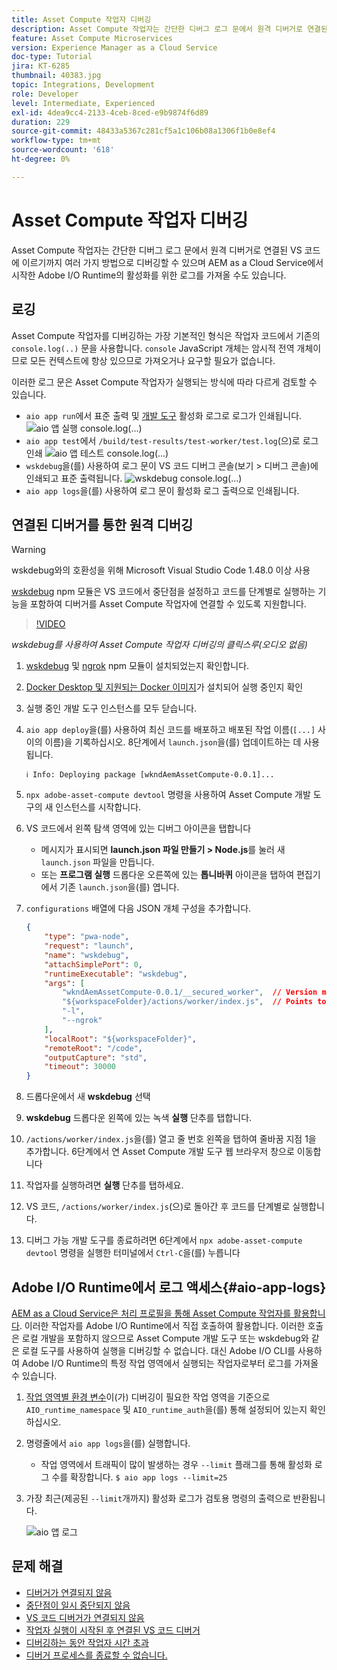 ```yaml
---
title: Asset Compute 작업자 디버깅
description: Asset Compute 작업자는 간단한 디버그 로그 문에서 원격 디버거로 연결된 VS 코드에 이르기까지 여러 가지 방법으로 디버깅할 수 있으며 AEM as a Cloud Service에서 시작한 Adobe I/O Runtime의 활성화를 위한 로그를 가져올 수도 있습니다.
feature: Asset Compute Microservices
version: Experience Manager as a Cloud Service
doc-type: Tutorial
jira: KT-6285
thumbnail: 40383.jpg
topic: Integrations, Development
role: Developer
level: Intermediate, Experienced
exl-id: 4dea9cc4-2133-4ceb-8ced-e9b9874f6d89
duration: 229
source-git-commit: 48433a5367c281cf5a1c106b08a1306f1b0e8ef4
workflow-type: tm+mt
source-wordcount: '618'
ht-degree: 0%

---
```


# Asset Compute 작업자 디버깅

Asset Compute 작업자는 간단한 디버그 로그 문에서 원격 디버거로 연결된 VS 코드에 이르기까지 여러 가지 방법으로 디버깅할 수 있으며 AEM as a Cloud Service에서 시작한 Adobe I/O Runtime의 활성화를 위한 로그를 가져올 수도 있습니다.

## 로깅

Asset Compute 작업자를 디버깅하는 가장 기본적인 형식은 작업자 코드에서 기존의 `console.log(..)` 문을 사용합니다. `console` JavaScript 개체는 암시적 전역 개체이므로 모든 컨텍스트에 항상 있으므로 가져오거나 요구할 필요가 없습니다.

이러한 로그 문은 Asset Compute 작업자가 실행되는 방식에 따라 다르게 검토할 수 있습니다.

+ `aio app run`에서 표준 출력 및 [개발 도구](../develop/development-tool.md) 활성화 로그로 로그가 인쇄됩니다.
  ![aio 앱 실행 console.log(...)](./assets/debug/console-log__aio-app-run.png)
+ `aio app test`에서 `/build/test-results/test-worker/test.log`(으)로 로그 인쇄
  ![aio 앱 테스트 console.log(...)](./assets/debug/console-log__aio-app-test.png)
+ `wskdebug`을(를) 사용하여 로그 문이 VS 코드 디버그 콘솔(보기 > 디버그 콘솔)에 인쇄되고 표준 출력됩니다.
  ![wskdebug console.log(...)](./assets/debug/console-log__wskdebug.png)
+ `aio app logs`을(를) 사용하여 로그 문이 활성화 로그 출력으로 인쇄됩니다.

## 연결된 디버거를 통한 원격 디버깅

>[!WARNING]
>
>wskdebug와의 호환성을 위해 Microsoft Visual Studio Code 1.48.0 이상 사용

[wskdebug](https://www.npmjs.com/package/@openwhisk/wskdebug) npm 모듈은 VS 코드에서 중단점을 설정하고 코드를 단계별로 실행하는 기능을 포함하여 디버거를 Asset Compute 작업자에 연결할 수 있도록 지원합니다.

>[!VIDEO](https://video.tv.adobe.com/v/40383?quality=12&learn=on)

_wskdebug를 사용하여 Asset Compute 작업자 디버깅의 클릭스루(오디오 없음)_

1. [wskdebug](../set-up/development-environment.md#wskdebug) 및 [ngrok](../set-up/development-environment.md#ngork) npm 모듈이 설치되었는지 확인합니다.
1. [Docker Desktop 및 지원되는 Docker 이미지](../set-up/development-environment.md#docker)가 설치되어 실행 중인지 확인
1. 실행 중인 개발 도구 인스턴스를 모두 닫습니다.
1. `aio app deploy`을(를) 사용하여 최신 코드를 배포하고 배포된 작업 이름(`[...]` 사이의 이름)을 기록하십시오. 8단계에서 `launch.json`을(를) 업데이트하는 데 사용됩니다.

   ```
   ℹ Info: Deploying package [wkndAemAssetCompute-0.0.1]...
   ```


1. `npx adobe-asset-compute devtool` 명령을 사용하여 Asset Compute 개발 도구의 새 인스턴스를 시작합니다.
1. VS 코드에서 왼쪽 탐색 영역에 있는 디버그 아이콘을 탭합니다
   + 메시지가 표시되면 __launch.json 파일 만들기 > Node.js__&#x200B;를 눌러 새 `launch.json` 파일을 만듭니다.
   + 또는 __프로그램 실행__ 드롭다운 오른쪽에 있는 __톱니바퀴__ 아이콘을 탭하여 편집기에서 기존 `launch.json`을(를) 엽니다.
1. `configurations` 배열에 다음 JSON 개체 구성을 추가합니다.

   ```json
   {
       "type": "pwa-node",
       "request": "launch",
       "name": "wskdebug",
       "attachSimplePort": 0,
       "runtimeExecutable": "wskdebug",
       "args": [
           "wkndAemAssetCompute-0.0.1/__secured_worker",  // Version must match your Asset Compute worker's version
           "${workspaceFolder}/actions/worker/index.js",  // Points to your worker
           "-l",
           "--ngrok"
       ],
       "localRoot": "${workspaceFolder}",
       "remoteRoot": "/code",
       "outputCapture": "std",
       "timeout": 30000
   }
   ```

1. 드롭다운에서 새 __wskdebug__ 선택
1. __wskdebug__ 드롭다운 왼쪽에 있는 녹색 __실행__ 단추를 탭합니다.
1. `/actions/worker/index.js`을(를) 열고 줄 번호 왼쪽을 탭하여 줄바꿈 지점 1을 추가합니다. 6단계에서 연 Asset Compute 개발 도구 웹 브라우저 창으로 이동합니다
1. 작업자를 실행하려면 __실행__ 단추를 탭하세요.
1. VS 코드, `/actions/worker/index.js`(으)로 돌아간 후 코드를 단계별로 실행합니다.
1. 디버그 가능 개발 도구를 종료하려면 6단계에서 `npx adobe-asset-compute devtool` 명령을 실행한 터미널에서 `Ctrl-C`을(를) 누릅니다

## Adobe I/O Runtime에서 로그 액세스{#aio-app-logs}

[AEM as a Cloud Service은 처리 프로필을 통해 Asset Compute 작업자를 활용합니다](../deploy/processing-profiles.md). 이러한 작업자를 Adobe I/O Runtime에서 직접 호출하여 활용합니다. 이러한 호출은 로컬 개발을 포함하지 않으므로 Asset Compute 개발 도구 또는 wskdebug와 같은 로컬 도구를 사용하여 실행을 디버깅할 수 없습니다. 대신 Adobe I/O CLI를 사용하여 Adobe I/O Runtime의 특정 작업 영역에서 실행되는 작업자로부터 로그를 가져올 수 있습니다.

1. [작업 영역별 환경 변수](../deploy/runtime.md)이(가) 디버깅이 필요한 작업 영역을 기준으로 `AIO_runtime_namespace` 및 `AIO_runtime_auth`을(를) 통해 설정되어 있는지 확인하십시오.
1. 명령줄에서 `aio app logs`을(를) 실행합니다.
   + 작업 영역에서 트래픽이 많이 발생하는 경우 `--limit` 플래그를 통해 활성화 로그 수를 확장합니다.
     `$ aio app logs --limit=25`
1. 가장 최근(제공된 `--limit`개까지) 활성화 로그가 검토용 명령의 출력으로 반환됩니다.

   ![aio 앱 로그](./assets/debug/aio-app-logs.png)

## 문제 해결

+ [디버거가 연결되지 않음](../troubleshooting.md#debugger-does-not-attach)
+ [중단점이 일시 중단되지 않음](../troubleshooting.md#breakpoints-no-pausing)
+ [VS 코드 디버거가 연결되지 않음](../troubleshooting.md#vs-code-debugger-not-attached)
+ [작업자 실행이 시작된 후 연결된 VS 코드 디버거](../troubleshooting.md#vs-code-debugger-attached-after-worker-execution-began)
+ [디버깅하는 동안 작업자 시간 초과](../troubleshooting.md#worker-times-out-while-debugging)
+ [디버거 프로세스를 종료할 수 없습니다.](../troubleshooting.md#cannot-terminate-debugger-process)
